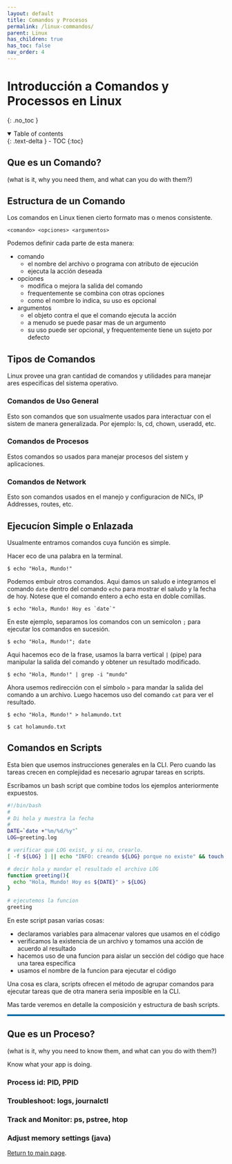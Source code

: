 ```yaml
---
layout: default
title: Comandos y Procesos
permalink: /linux-commandos/
parent: Linux
has_children: true
has_toc: false
nav_order: 4
---
```


# Introducción a Comandos y Processos en Linux
{: .no_toc }

<details open markdown="block">
  <summary>
    Table of contents
  </summary>
  {: .text-delta }
- TOC
{:toc}
</details>

## Que es un Comando?

(what is it, why you need them, and what can you do with them?)
## Estructura de un Comando

Los comandos en Linux tienen cierto formato mas o menos consistente.
```
<comando> <opciones> <argumentos>
```
Podemos definir cada parte de esta manera:
* comando
  * el nombre del archivo o programa con atributo de ejecución
  * ejecuta la acción deseada
* opciones
  * modifica o mejora la salida del comando
  * frequentemente se combina con otras opciones
  * como el nombre lo indica, su uso es opcional
* argumentos
  * el objeto contra el que el comando ejecuta la acción
  * a menudo se puede pasar mas de un argumento
  * su uso puede ser opcional, y frequentemente tiene un sujeto por defecto

## Tipos de Comandos

Linux provee una gran cantidad de comandos y utilidades para manejar ares especificas del sistema operativo. 
### Comandos de Uso General

Esto son comandos que son usualmente usados para interactuar con el sistem de manera generalizada. Por ejemplo: ls, cd, chown, useradd, etc.
### Comandos de Procesos

Estos comandos so usados para manejar procesos del sistem y aplicaciones.

### Comandos de Network

Esto son comandos usados en el manejo y configuracion de NICs, IP Addresses, routes, etc.
## Ejecucíon Simple o Enlazada

Usualmente entramos comandos cuya función es simple.

Hacer eco de una palabra en la terminal.
```
$ echo "Hola, Mundo!"
```
Podemos embuir otros comandos. Aqui damos un saludo e integramos el comando `date` dentro del comando `echo` para mostrar el saludo y la fecha de hoy. Notese que el comando entero a echo esta en doble comillas.
```
$ echo "Hola, Mundo! Hoy es `date`"
```
En este ejemplo, separamos los comandos con un semicolon `;` para ejecutar los comandos en sucesión.
```
$ echo "Hola, Mundo!"; date
```
Aqui hacemos eco de la frase, usamos la barra vertical `|` (pipe) para manipular la salida del comando y obtener un resultado modificado.
```
$ echo "Hola, Mundo!" | grep -i "mundo"
```
Ahora usemos redirección con el símbolo `>` para mandar la salida del comando a un archivo. Luego hacemos uso del comando `cat` para ver el resultado.
```
$ echo "Hola, Mundo!" > holamundo.txt

$ cat holamundo.txt
```

## Comandos en Scripts

Esta bien que usemos instrucciones generales en la CLI. Pero cuando las tareas crecen en complejidad es necesario agrupar tareas en scripts. 
 
Escribamos un bash script que combine todos los ejemplos anteriormente expuestos.
```bash
#!/bin/bash
#
# Di hola y muestra la fecha
#
DATE=`date +"%m/%d/%y"`
LOG=greeting.log

# verificar que LOG exist, y si no, crearlo.
[ -f ${LOG} ] || echo "INFO: creando ${LOG} porque no existe" && touch ${LOG}

# decir hola y mandar el resultado el archivo LOG
function greeting(){
  echo "Hola, Mundo! Hoy es ${DATE}" > ${LOG}
} 

# ejecutemos la funcion
greeting
```
En este script pasan varias cosas:
- declaramos variables para almacenar valores que usamos en el código
- verificamos la existencia de un archivo y tomamos una acción de acuerdo al resultado
- hacemos uso de una funcion para aislar un sección del código que hace una tarea específica
- usamos el nombre de la funcion para ejecutar el código

Una cosa es clara, scripts ofrecen el método de agrupar comandos para ejecutar tareas que de otra manera seria imposible en la CLI.

Mas tarde veremos en detalle la composición y estructura de bash scripts.

<hr style=" border: 0; width: 100%; color:#0369a3; background-color:#0369a3; height: 4px;"/>

## Que es un Proceso?

(what is it, why you need to know them, and what can you do with them?)

Know what your app is doing.
### Process id: PID, PPID

### Troubleshoot: logs, journalctl

### Track and Monitor: ps, pstree, htop
### Adjust memory settings (java)

[Return to main page]({{site.baseurl}}/).
